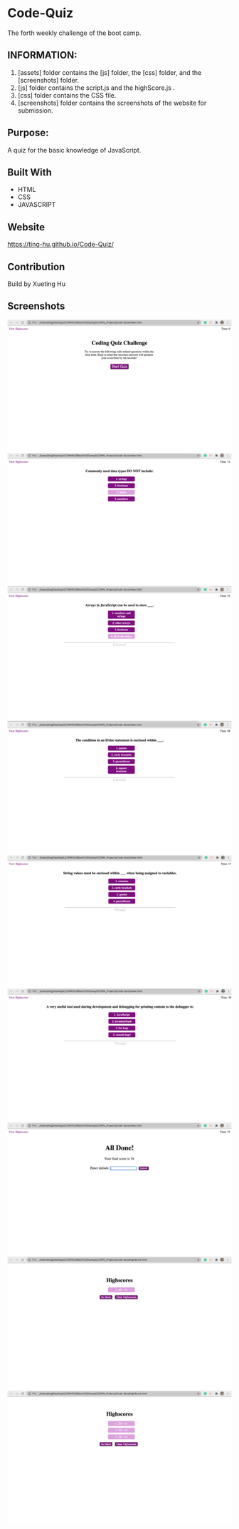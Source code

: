 # Code-Quiz

The forth weekly challenge of the boot camp.

## INFORMATION:

1. [assets] folder contains the [js] folder, the [css] folder, and the [screenshots] folder.
2. [js] folder contains the script.js and the highScore.js .
3. [css] folder contains the CSS file.
4. [screenshots] folder contains the screenshots of the website for submission.

## Purpose:

A quiz for the basic knowledge of JavaScript.

## Built With

- HTML
- CSS
- JAVASCRIPT

## Website

https://ting-hu.github.io/Code-Quiz/

## Contribution

Build by Xueting Hu

## Screenshots

![screenshot_1](./assets/screenshots/screenshot_1.png)
![screenshot_2](./assets/screenshots/screenshot_2.png)
![screenshot_3](./assets/screenshots/screenshot_3.png)
![screenshot_4](./assets/screenshots/screenshot_4.png)
![screenshot_5](./assets/screenshots/screenshot_5.png)
![screenshot_6](./assets/screenshots/screenshot_6.png)
![screenshot_7](./assets/screenshots/screenshot_7.png)
![screenshot_8](./assets/screenshots/screenshot_8.png)
![screenshot_9](./assets/screenshots/screenshot_9.png)

